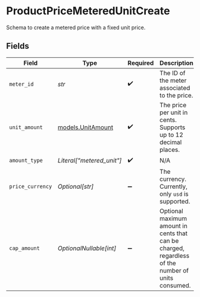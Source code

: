# ProductPriceMeteredUnitCreate

Schema to create a metered price with a fixed unit price.


## Fields

| Field                                                                                             | Type                                                                                              | Required                                                                                          | Description                                                                                       |
| ------------------------------------------------------------------------------------------------- | ------------------------------------------------------------------------------------------------- | ------------------------------------------------------------------------------------------------- | ------------------------------------------------------------------------------------------------- |
| `meter_id`                                                                                        | *str*                                                                                             | :heavy_check_mark:                                                                                | The ID of the meter associated to the price.                                                      |
| `unit_amount`                                                                                     | [models.UnitAmount](../models/unitamount.md)                                                      | :heavy_check_mark:                                                                                | The price per unit in cents. Supports up to 12 decimal places.                                    |
| `amount_type`                                                                                     | *Literal["metered_unit"]*                                                                         | :heavy_check_mark:                                                                                | N/A                                                                                               |
| `price_currency`                                                                                  | *Optional[str]*                                                                                   | :heavy_minus_sign:                                                                                | The currency. Currently, only `usd` is supported.                                                 |
| `cap_amount`                                                                                      | *OptionalNullable[int]*                                                                           | :heavy_minus_sign:                                                                                | Optional maximum amount in cents that can be charged, regardless of the number of units consumed. |